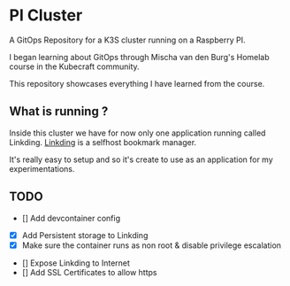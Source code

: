 # PI Cluster
A GitOps Repository for a K3S cluster running on a Raspberry PI.

I began learning about GitOps through Mischa van den Burg's Homelab course in the Kubecraft community.

This repository showcases everything I have learned from the course.

## What is running ?

Inside this cluster we have for now only one application running called Linkding.
[Linkding](https://github.com/sissbruecker/linkding)  is a selfhost bookmark manager.

It's really easy to setup and so it's create to use as an application for my experimentations.

## TODO

- [] Add devcontainer config
- [X] Add Persistent storage to Linkding
- [X] Make sure the container runs as non root & disable privilege escalation
- [] Expose Linkding to Internet
- [] Add SSL Certificates to allow https
